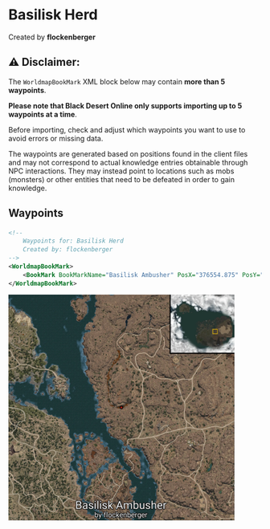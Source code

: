 # Basilisk Herd
Created by **flockenberger**

## ⚠️ Disclaimer:
The `WorldmapBookMark` XML block below may contain **more than 5 waypoints**.

**Please note that Black Desert Online only supports importing up to 5 waypoints at a time**.

Before importing, check and adjust which waypoints you want to use to avoid errors or missing data.

The waypoints are generated based on positions found in the client files and may not correspond to actual knowledge entries obtainable through NPC interactions.
They may instead point to locations such as mobs (monsters) or other entities that need to be defeated in order to gain knowledge.

## Waypoints
```xml
<!--
    Waypoints for: Basilisk Herd
    Created by: flockenberger
-->
<WorldmapBookMark>
    <BookMark BookMarkName="Basilisk Ambusher" PosX="376554.875" PosY="-6747.85009765625" PosZ="29656.900390625" />
</WorldmapBookMark>
```

<img src="./Basilisk Herd_Basilisk Ambusher_Preview.webp" width="450"/> 